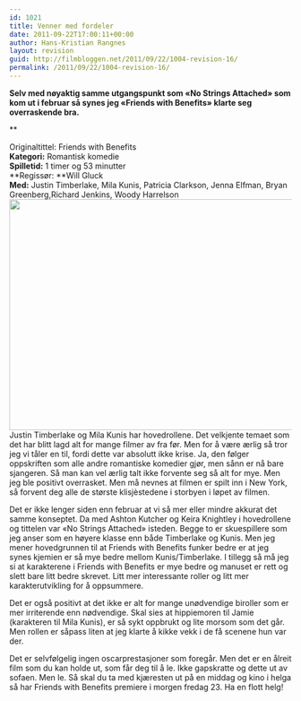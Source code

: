 ```yaml
---
id: 1021
title: Venner med fordeler
date: 2011-09-22T17:00:11+00:00
author: Hans-Kristian Rangnes
layout: revision
guid: http://filmbloggen.net/2011/09/22/1004-revision-16/
permalink: /2011/09/22/1004-revision-16/
---
```

**Selv med nøyaktig samme utgangspunkt som &laquo;No Strings Attached&raquo; som kom ut i februar så synes jeg &laquo;Friends with Benefits&raquo; klarte seg overraskende bra.<!--more-->**

**</p> 

Originaltittel: </strong>Friends with Benefits  
**Kategori:** Romantisk komedie  
**Spilletid:** 1 timer og 53 minutter  
**Regissør: **Will Gluck  
**Med:** Justin Timberlake, Mila Kunis, Patricia Clarkson, Jenna Elfman, Bryan Greenberg,Richard Jenkins, Woody Harrelson  
<a href="http://filmbloggen.net/?attachment_id=1005" rel="attachment wp-att-1005"><img class="alignnone size-large wp-image-1005" src="http://filmbloggen.net/wp-content/uploads//2011/09/friends-with-benefits-620x412.jpg" alt="" width="620" height="412" /><br /> </a>Justin Timberlake og Mila Kunis har hovedrollene. Det velkjente temaet som det har blitt lagd alt for mange filmer av fra før. Men for å være ærlig så tror jeg vi tåler en til, fordi dette var absolutt ikke krise. Ja, den følger oppskriften som alle andre romantiske komedier gjør, men sånn er nå bare sjangeren. Så man kan vel ærlig talt ikke forvente seg så alt for mye. Men jeg ble positivt overrasket. Men må nevnes at filmen er spilt inn i New York, så forvent deg alle de største klisjèstedene i storbyen i løpet av filmen.

Det er ikke lenger siden enn februar at vi så mer eller mindre akkurat det samme konseptet. Da med Ashton Kutcher og Keira Knightley i hovedrollene og tittelen var &laquo;No Strings Attached&raquo; isteden. Begge to er skuespillere som jeg anser som en høyere klasse enn både Timberlake og Kunis. Men jeg mener hovedgrunnen til at Friends with Benefits funker bedre er at jeg synes kjemien er så mye bedre mellom Kunis/Timberlake. I tillegg så må jeg si at karakterene i Friends with Benefits er mye bedre og manuset er rett og slett bare litt bedre skrevet. Litt mer interessante roller og litt mer karakterutvikling for å oppsummere.

Det er også positivt at det ikke er alt for mange unødvendige biroller som er mer irriterende enn nødvendige. Skal sies at hippiemoren til Jamie (karakteren til Mila Kunis), er så sykt oppbrukt og lite morsom som det går. Men rollen er såpass liten at jeg klarte å kikke vekk i de få scenene hun var der.

Det er selvfølgelig ingen oscarprestasjoner som foregår. Men det er en ålreit film som du kan holde ut, som får deg til å le. Ikke gapskratte og dette ut av sofaen. Men le. Så skal du ta med kjæresten ut på en middag og kino i helga så har Friends with Benefits premiere i morgen fredag 23. Ha en flott helg!